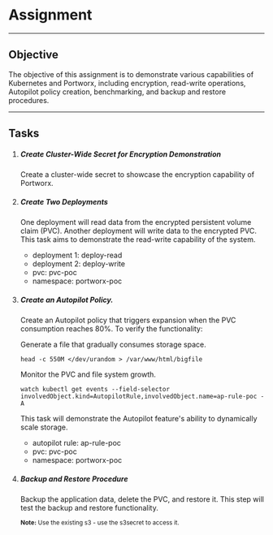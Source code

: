 # Assignment

---

## Objective
The objective of this assignment is to demonstrate various capabilities of Kubernetes and Portworx, including encryption, read-write operations, Autopilot policy creation, benchmarking, and backup and restore procedures.

---

## Tasks
1.  ##### Create Cluster-Wide Secret for Encryption Demonstration
    Create a cluster-wide secret to showcase the encryption capability of Portworx.

2.  ##### Create Two Deployments
    One deployment will read data from the encrypted persistent volume claim (PVC).
    Another deployment will write data to the encrypted PVC.
    This task aims to demonstrate the read-write capability of the system.

    * deployment 1: deploy-read
    * deployment 2: deploy-write
    * pvc: pvc-poc
    * namespace: portworx-poc

3.  ##### Create an Autopilot Policy.
    Create an Autopilot policy that triggers expansion when the PVC consumption reaches 80%. To verify the functionality:

    Generate a file that gradually consumes storage space.

    ```execute
    head -c 550M </dev/urandom > /var/www/html/bigfile
    ```

    Monitor the PVC and file system growth.
    ```execute
    watch kubectl get events --field-selector involvedObject.kind=AutopilotRule,involvedObject.name=ap-rule-poc -A
    ```

    This task will demonstrate the Autopilot feature's ability to dynamically scale storage.

    * autopilot rule: ap-rule-poc
    * pvc: pvc-poc
    * namespace: portworx-poc

4.  ##### Backup and Restore Procedure
    Backup the application data, delete the PVC, and restore it. This step will test the backup and restore functionality.

    <sup><strong>Note:</strong> Use the existing s3 - use the s3secret to access it.</sup>

